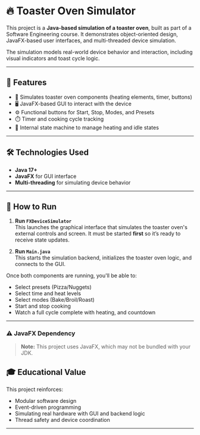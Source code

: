 # 🔥 Toaster Oven Simulator

This project is a **Java-based simulation of a toaster oven**, built as part of a Software Engineering course. It demonstrates object-oriented design, JavaFX-based user interfaces, and multi-threaded device simulation.

The simulation models real-world device behavior and interaction, including visual indicators and toast cycle logic.

---

## 🎯 Features

- 🍞 Simulates toaster oven components (heating elements, timer, buttons)
- 🖥️ JavaFX-based GUI to interact with the device
- ⚙️ Functional buttons for Start, Stop, Modes, and Presets
- ⏱️ Timer and cooking cycle tracking
- 🔄 Internal state machine to manage heating and idle states

---

## 🛠️ Technologies Used

- **Java 17+**
- **JavaFX** for GUI interface
- **Multi-threading** for simulating device behavior

---

## 🚀 How to Run

1. **Run `FXDeviceSimulator`**  
   This launches the graphical interface that simulates the toaster oven's external controls and screen. It must be started **first** so it’s ready to receive state updates.

2. **Run `Main.java`**  
   This starts the simulation backend, initializes the toaster oven logic, and connects to the GUI.

Once both components are running, you'll be able to:
- Select presets (Pizza/Nuggets)
- Select time and heat levels
- Select modes (Bake/Broil/Roast)
- Start and stop cooking
- Watch a full cycle complete with heating, and countdown

---

### ⚠️ JavaFX Dependency

> **Note:** This project uses JavaFX, which may not be bundled with your JDK.


## 🎓 Educational Value

This project reinforces:
- Modular software design
- Event-driven programming
- Simulating real hardware with GUI and backend logic
- Thread safety and device coordination

---
